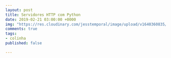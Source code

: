 ```yaml
---
layout: post
title: Servidores HTTP com Python
date: 2019-02-21 03:00:00 +0000
img: "https://res.cloudinary.com/jesstemporal/image/upload/v1640360835/covers/colinha_igmf4s.png"
comments: true
tags:
- colinha
published: false

---
```

